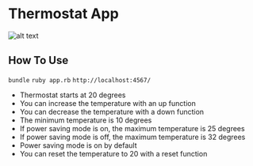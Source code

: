 # Thermostat App

![alt text](https://github.com/chrisjgilbert/thermostat-app/public/screenshot.png)

## How To Use

`bundle`
`ruby app.rb`
`http://localhost:4567/`

* Thermostat starts at 20 degrees
* You can increase the temperature with an up function
* You can decrease the temperature with a down function
* The minimum temperature is 10 degrees
* If power saving mode is on, the maximum temperature is 25 degrees
* If power saving mode is off, the maximum temperature is 32 degrees
* Power saving mode is on by default
* You can reset the temperature to 20 with a reset function
